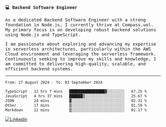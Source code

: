 
<samp>
  
#### 💻 Backend Software Engineer

As a dedicated Backend Software Engineer with a strong foundation in Node.js, I currently thrive at Compass.uol. My primary focus is on developing robust backend solutions using Node.js and TypeScript.

I am passionate about exploring and advancing my expertise in serverless architectures, particularly within the AWS Cloud environment and leveraging the serverless framework. Continuously seeking to improve my skills and knowledge, I am committed to delivering high-quality, scalable, and efficient backend systems.

---

<!--START_SECTION:waka-->

```txt
From: 27 August 2024 - To: 03 September 2024

TypeScript   12 hrs 7 mins   ████████████████▓░░░░░░░░   67.25 %
JavaScript   4 hrs 37 mins   ██████▒░░░░░░░░░░░░░░░░░░   25.67 %
JSON         24 mins         ▓░░░░░░░░░░░░░░░░░░░░░░░░   02.31 %
Other        17 mins         ▒░░░░░░░░░░░░░░░░░░░░░░░░   01.59 %
Markdown     12 mins         ▒░░░░░░░░░░░░░░░░░░░░░░░░   01.17 %
```

<!--END_SECTION:waka-->
  
</samp>

[![Linkedin](https://img.shields.io/badge/-Mateus%20Garcia-c080ff?style=flat-square&logo=Linkedin&logoColor=white&link=https://www.linkedin.com/in/mpgxc)](https://www.linkedin.com/in/mateusogarcia) 
